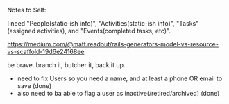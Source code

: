 Notes to Self: 

I need "People(static-ish info)", "Activities(static-ish info)", "Tasks"(assigned activities), and "Events(completed tasks, etc)".

https://medium.com/@matt.readout/rails-generators-model-vs-resource-vs-scaffold-19d6e24168ee

be brave. branch it, butcher it, back it up.


 * need to fix Users so you need a name, and at least a phone OR email to save (done)
 * also need to ba able to flag a user as inactive(/retired/archived) (done)
